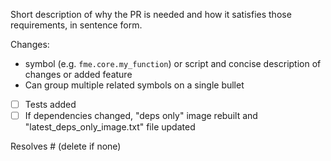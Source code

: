 Short description of why the PR is needed and how it satisfies those requirements, in sentence form.

Changes:
- symbol (e.g. `fme.core.my_function`) or script and concise description of changes or added feature
- Can group multiple related symbols on a single bullet

- [ ] Tests added
- [ ] If dependencies changed, "deps only" image rebuilt and "latest_deps_only_image.txt" file updated

Resolves #<github issues> (delete if none)
